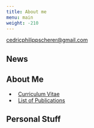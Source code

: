 ```yaml
---
title: About me
menu: main
weight: -210
---
```


<p class="contact">
<a href="mailto:cedricphilippscherer@gmail.com"><i class="fa fa-envelope-o"></i> cedricphilippscherer@gmail.com</a>
</p>


## News


## About Me

<ul class="fa-ul">
  <li><i class="fa fa-id-badge  fa-fw" aria-hidden="true"></i>&nbsp; <a href="{{ site.baseurl }}/cedric_cv">Curriculum Vitae</a></li>
  <li><i class="fa fa-file-text-o  fa-fw" aria-hidden="true"></i>&nbsp; <a href="{{ site.baseurl }}/cedric_pubs">List of Publications</a></li>
</ul>


## Personal Stuff
